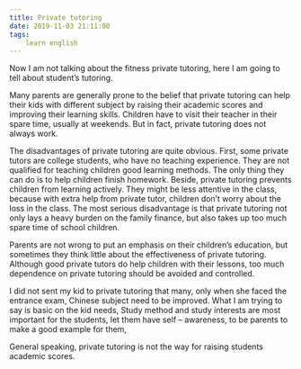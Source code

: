 ```yaml
---
title: Private tutoring
date: 2019-11-03 21:11:00
tags:
    learn english
---
```

Now I am not talking about the fitness private
tutoring, here I am going to tell about student’s tutoring.

Many parents are generally prone to the belief
that private tutoring can help their kids with different subject by raising
their academic scores and improving their learning skills. Children have to
visit their teacher in their spare time, usually at weekends. But in fact,
private tutoring does not always work.

The disadvantages of private tutoring are quite
obvious. First, some private tutors are college students, who have no teaching
experience. They are not qualified for teaching children good learning methods.
The only thing they can do is to help children finish homework. Beside, private
tutoring prevents children from learning actively. They might be less attentive
in the class, because with extra help from private tutor, children don’t worry
about the loss in the class. The most serious disadvantage is that private
tutoring not only lays a heavy burden on the family finance, but also takes up
too much spare time of school children.

Parents are not wrong to put an emphasis on
their children’s education, but sometimes they think little about the
effectiveness of private tutoring. Although good private tutors do help children
with their lessons, too much dependence on private tutoring should be avoided
and controlled.

I did not sent my kid to private tutoring that many,
only when she faced the entrance exam, Chinese subject need to be improved. What
I am trying to say is basic on the kid needs, Study method and study interests are
most important for the students, let them have self – awareness, to be parents
to make a good example for them,

General speaking, private tutoring is not the
way for raising students academic scores.